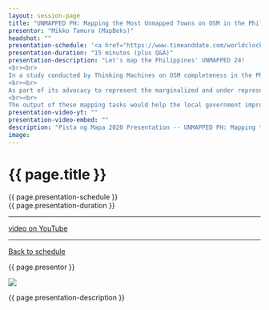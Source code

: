 ```yaml
---
layout: session-page
title: "UNMAPPED PH: Mapping the Most Unmapped Towns on OSM in the Philippines"
presentor: "Mikko Tamura (MapBeks)"
headshot: ""
presentation-schedule: '<a href="https://www.timeanddate.com/worldclock/fixedtime.html?iso=2020-11-13T07:45:00Z">13 Nov 2020, 15:45 UTC+8</a>'
presentation-duration: "15 minutes (plus Q&A)"
presentation-description: "Let's map the Philippines' UNMAPPED 24! 
<br><br>
In a study conducted by Thinking Machines on OSM completeness in the Philippines, it was identified that 24 towns do not have a single building footprint on OpenStreetMap. A total of more than 100,000 families or roughly 500,000 individuals reside in these unmapped communities making it difficult to provide basic social services and support during disasters.
<br><br>
As part of its advocacy to represent the marginalized and under represented communities, MapBeks is mapping out buildings and roads in all 24 towns in the country through the support of several LGBTQIA+ associations, PLHIV groups, student organizations, and other emerging mapping communities.
<br><br>
The output of these mapping tasks would help the local government improve on their Comprehensive Land Use Plan (CLUP) for planning and development and better handling of disaster risk reduction and management."
presentation-video-yt: ""
presentation-video-embed: ""
description: "Pista ng Mapa 2020 Presentation -- UNMAPPED PH: Mapping the Most Unmapped Towns on OSM in the Philippines by Mikko Tamura (MapBeks)"
image:
---
```


<h1 class="color-pnm-blue">{{ page.title }}</h1>
<div class="row my-4">
<section class="col-lg-3">
<p class="small">{{ page.presentation-schedule }}<br>
{{ page.presentation-duration }}
</p>
<hr>
<p class="small">
<a href="{{ page.presentation-video-yt }}">video on YouTube</a>
</p>
<hr>
<p class="small"><a href="{{ site.baseurl }}/programme/">Back to schedule</a>
</p>
</section>
<section class="col-lg-9">
<p>{{ page.presentor }}</p>
<img class="img-fluid border border-primary rounded p-2" src="{{ site.baseurl }}/assets/img/site/WFH_Feels_full_bg.png">
<!-- <div class="embed-responsive embed-responsive-16by9">
<embed class="mb-4 embed-responsive-item" src="{{ page.presentation-video-embed }}"> 
</div> -->
<p class="mt-4">{{ page.presentation-description }}
</p>
</section>
</div>
